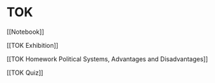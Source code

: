 # TOK

[[Notebook]]

[[TOK Exhibition]]

[[TOK Homework  Political Systems, Advantages and Disadvantages]]

[[TOK Quiz]]